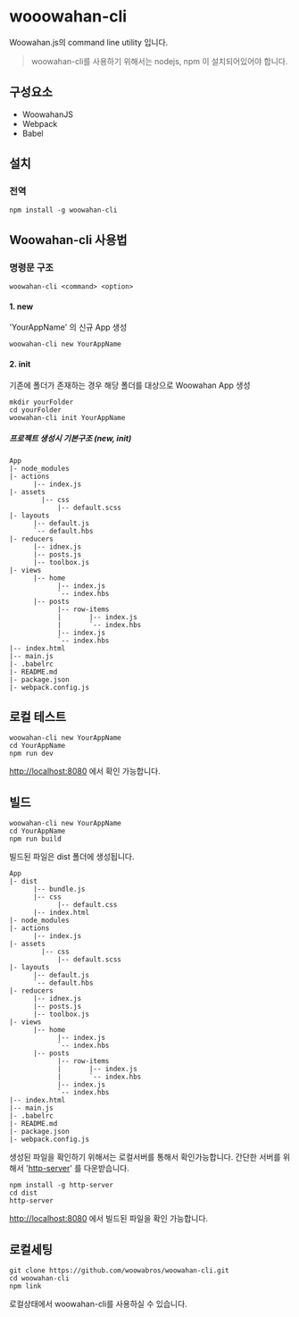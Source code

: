 # wooowahan-cli

Woowahan.js의 command line utility 입니다.

> woowahan-cli를 사용하기 위해서는 nodejs, npm 이 설치되어있어야 합니다.

## 구성요소
- WoowahanJS
- Webpack
- Babel

## 설치 

### 전역 

```
npm install -g woowahan-cli
```



## Woowahan-cli 사용법

### 명령문 구조

```
woowahan-cli <command> <option>
```


#### 1. new

'YourAppName' 의 신규 App 생성

```
woowahan-cli new YourAppName
```

#### 2. init


기존에 폴더가 존재하는 경우 해당 폴더를 대상으로 Woowahan App 생성

```
mkdir yourFolder
cd yourFolder
woowahan-cli init YourAppName
```
 
##### 프로젝트 생성시 기본구조 (new, init)
```
App
|- node_modules
|- actions
	  |-- index.js
|- assets
		|-- css
  			|-- default.scss
|- layouts
	  |-- default.js
	  `-- default.hbs
|- reducers
	  |-- idnex.js
	  |-- posts.js
	  |-- toolbox.js
|- views
	  |-- home
	  		|-- index.js
	  		`-- index.hbs
	  |-- posts
	  		|-- row-items		  
	  		|		|-- index.js
	  		|		`-- index.hbs
	  		|-- index.js
	  		`-- index.hbs		  
|-- index.html
|-- main.js
|- .babelrc
|- README.md
|- package.json
|- webpack.config.js
```

## 로컬 테스트


```
woowahan-cli new YourAppName
cd YourAppName
npm run dev
```
[http://localhost:8080](http://localhost:8080) 에서 확인 가능합니다.

## 빌드

```
woowahan-cli new YourAppName
cd YourAppName
npm run build
```
빌드된 파일은 dist 폴더에 생성됩니다.

```
App
|- dist
	  |-- bundle.js
	  |-- css
	  		|-- default.css
	  |-- index.html
|- node_modules
|- actions
	  |-- index.js
|- assets
		|-- css
  			|-- default.scss
|- layouts
	  |-- default.js
	  `-- default.hbs
|- reducers
	  |-- idnex.js
	  |-- posts.js
	  |-- toolbox.js
|- views
	  |-- home
	  		|-- index.js
	  		`-- index.hbs
	  |-- posts
	  		|-- row-items		  
	  		|		|-- index.js
	  		|		`-- index.hbs
	  		|-- index.js
	  		`-- index.hbs		  
|-- index.html
|-- main.js
|- .babelrc
|- README.md
|- package.json
|- webpack.config.js
```


생성된 파일을 확인하기 위해서는 로컬서버를 통해서 확인가능합니다. 간단한 서버를 위해서 '[http-server](https://www.npmjs.com/package/http-server)' 를 다운받습니다. 

```
npm install -g http-server
cd dist
http-server
```
[http://localhost:8080](http://localhost:8080) 에서 빌드된 파일을 확인 가능합니다.




## 로컬세팅

```
git clone https://github.com/woowabros/woowahan-cli.git
cd woowahan-cli
npm link

```

로컬상태에서 woowahan-cli를 사용하실 수 있습니다.


